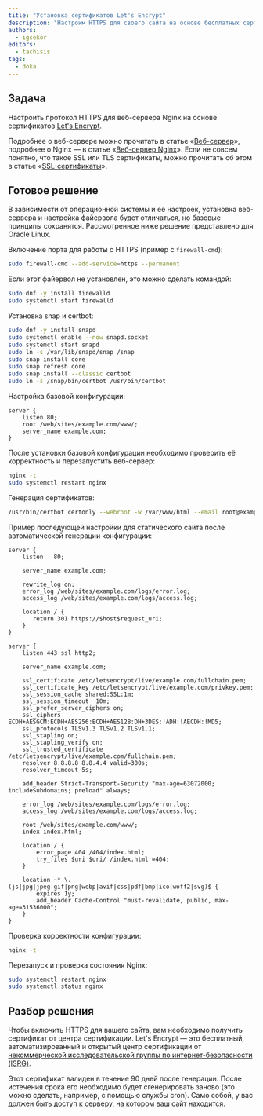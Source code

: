 ```yaml
---
title: "Установка сертификатов Let's Encrypt"
description: "Настроим HTTPS для своего сайта на основе бесплатных сертификатов"
authors:
  - igsekor
editors:
  - tachisis
tags:
  - doka
---
```


## Задача

Настроить протокол HTTPS для веб-сервера Nginx на основе сертификатов [Let's Encrypt](https://letsencrypt.org/docs/).

Подробнее о веб-сервере можно прочитать в статье «[Веб-сервер](/tools/web-server/)», подробнее о Nginx — в статье «[Веб-сервер Nginx](/tools/nginx-web-server/)». Если не совсем понятно, что такое SSL или TLS сертификаты, можно прочитать об этом в статье «[SSL-сертификаты](/tools/ssl-certificates/)».

## Готовое решение

В зависимости от операционной системы и её настроек, установка веб-сервера и настройка файервола будет отличаться, но базовые принципы сохранятся. Рассмотренное ниже решение представлено для Oracle Linux.

Включение порта для работы с HTTPS (пример с `firewall-cmd`):

```bash
sudo firewall-cmd --add-service=https --permanent
```

Если этот файервол не установлен, это можно сделать командой:

```bash
sudo dnf -y install firewalld
sudo systemctl start firewalld
```

Установка snap и certbot:

```bash
sudo dnf -y install snapd
sudo systemctl enable --now snapd.socket
sudo systemctl start snapd
sudo ln -s /var/lib/snapd/snap /snap
sudo snap install core
sudo snap refresh core
sudo snap install --classic certbot
sudo ln -s /snap/bin/certbot /usr/bin/certbot
```

Настройка базовой конфигурации:

```nginxconf
server {
    listen 80;
    root /web/sites/example.com/www/;
    server_name example.com;
}
```

После установки базовой конфигурации необходимо проверить её корректность и перезапустить веб-сервер:

```bash
nginx -t
sudo systemctl restart nginx
```

Генерация сертификатов:

```bash
/usr/bin/certbot certonly --webroot -w /var/www/html --email root@example.com -d example.com -d www.example.com
```

Пример последующей настройки для статического сайта после автоматической генерации конфигурации:

```nginxconf
server {
    listen   80;

    server_name example.com;

    rewrite_log on;
    error_log /web/sites/example.com/logs/error.log;
    access_log /web/sites/example.com/logs/access.log;

    location / {
       return 301 https://$host$request_uri;
    }
}

server {
    listen 443 ssl http2;

    server_name example.com;

    ssl_certificate /etc/letsencrypt/live/example.com/fullchain.pem;
    ssl_certificate_key /etc/letsencrypt/live/example.com/privkey.pem;
    ssl_session_cache shared:SSL:1m;
    ssl_session_timeout  10m;
    ssl_prefer_server_ciphers on;
    ssl_ciphers ECDH+AESGCM:ECDH+AES256:ECDH+AES128:DH+3DES:!ADH:!AECDH:!MD5;
    ssl_protocols TLSv1.3 TLSv1.2 TLSv1.1;
    ssl_stapling on;
    ssl_stapling_verify on;
    ssl_trusted_certificate /etc/letsencrypt/live/example.com/fullchain.pem;
    resolver 8.8.8.8 8.8.4.4 valid=300s;
    resolver_timeout 5s;

    add_header Strict-Transport-Security "max-age=63072000; includeSubdomains; preload" always;

    error_log /web/sites/example.com/logs/error.log;
    access_log /web/sites/example.com/logs/access.log;

    root /web/sites/example.com/www/;
    index index.html;

    location / {
        error_page 404 /404/index.html;
        try_files $uri $uri/ /index.html =404;
    }

    location ~* \.(js|jpg|jpeg|gif|png|webp|avif|css|pdf|bmp|ico|woff2|svg)$ {
        expires 1y;
        add_header Cache-Control "must-revalidate, public, max-age=31536000";
    }
}
```

Проверка корректности конфигурации:

```bash
nginx -t
```

Перезапуск и проверка состояния Nginx:

```bash
sudo systemctl restart nginx
sudo systemctl status nginx
```

## Разбор решения

Чтобы включить HTTPS для вашего сайта, вам необходимо получить сертификат от центра сертификации. Let's Encrypt — это бесплатный, автоматизированный и открытый центр сертификации от [некоммерческой исследовательской группы по интернет-безопасности (ISRG)](https://www.abetterinternet.org/).

Этот сертификат валиден в течение 90 дней после генерации. После истечения срока его необходимо будет сгенерировать заново (это можно сделать, например, с помощью службы cron). Само собой, у вас должен быть доступ к серверу, на котором ваш сайт находится.
